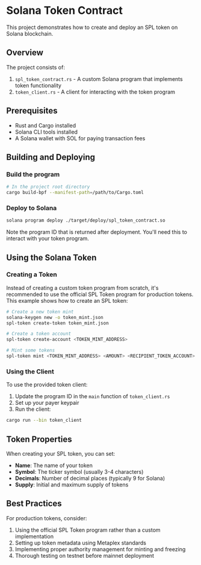 # Solana Token Contract

This project demonstrates how to create and deploy an SPL token on Solana blockchain.

## Overview

The project consists of:

1. `spl_token_contract.rs` - A custom Solana program that implements token functionality
2. `token_client.rs` - A client for interacting with the token program

## Prerequisites

- Rust and Cargo installed
- Solana CLI tools installed
- A Solana wallet with SOL for paying transaction fees

## Building and Deploying

### Build the program

```bash
# In the project root directory
cargo build-bpf --manifest-path=/path/to/Cargo.toml
```

### Deploy to Solana

```bash
solana program deploy ./target/deploy/spl_token_contract.so
```

Note the program ID that is returned after deployment. You'll need this to interact with your token program.

## Using the Solana Token

### Creating a Token

Instead of creating a custom token program from scratch, it's recommended to use the official SPL Token program for production tokens. This example shows how to create an SPL token:

```bash
# Create a new token mint
solana-keygen new -o token_mint.json
spl-token create-token token_mint.json

# Create a token account
spl-token create-account <TOKEN_MINT_ADDRESS>

# Mint some tokens
spl-token mint <TOKEN_MINT_ADDRESS> <AMOUNT> <RECIPIENT_TOKEN_ACCOUNT>
```

### Using the Client

To use the provided token client:

1. Update the program ID in the `main` function of `token_client.rs`
2. Set up your payer keypair
3. Run the client:

```bash
cargo run --bin token_client
```

## Token Properties

When creating your SPL token, you can set:

- **Name**: The name of your token
- **Symbol**: The ticker symbol (usually 3-4 characters)
- **Decimals**: Number of decimal places (typically 9 for Solana)
- **Supply**: Initial and maximum supply of tokens

## Best Practices

For production tokens, consider:

1. Using the official SPL Token program rather than a custom implementation
2. Setting up token metadata using Metaplex standards
3. Implementing proper authority management for minting and freezing
4. Thorough testing on testnet before mainnet deployment
